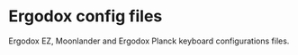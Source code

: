 Ergodox config files
==========================

Ergodox EZ, Moonlander and Ergodox Planck keyboard configurations files.

